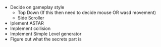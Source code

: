 - Decide on gameplay style
    + Top Down (If this then need to decide mouse OR wasd movement)
    + Side Scroller
- Iplement ASTAR
- Implement collision
- Implement Simple Level generator
- Figure out what the secrets part is
